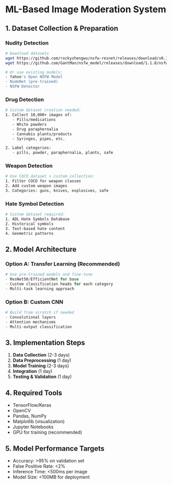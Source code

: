 # ML-Based Image Moderation System

## 1. Dataset Collection & Preparation

### Nudity Detection

```bash
# Download datasets
wget https://github.com/rockyzhengwu/nsfw-resnet/releases/download/v0.1/nsfw_resnet.h5
wget https://github.com/GantMan/nsfw_model/releases/download/1.1.0/nsfw_mobilenet_v2_140_224.tflite

# Or use existing models:
- Yahoo's Open NSFW Model
- NudeNet (pre-trained)
- NSFW Detector
```

### Drug Detection

```bash
# Custom dataset creation needed:
1. Collect 10,000+ images of:
   - Pills/medications
   - White powders
   - Drug paraphernalia
   - Cannabis plants/products
   - Syringes, pipes, etc.

2. Label categories:
   - pills, powder, paraphernalia, plants, safe
```

### Weapon Detection

```bash
# Use COCO dataset + custom collection:
1. Filter COCO for weapon classes
2. Add custom weapon images
3. Categories: guns, knives, explosives, safe
```

### Hate Symbol Detection

```bash
# Custom dataset required:
1. ADL Hate Symbols Database
2. Historical symbols
3. Text-based hate content
4. Geometric patterns
```

## 2. Model Architecture

### Option A: Transfer Learning (Recommended)

```python
# Use pre-trained models and fine-tune
- ResNet50/EfficientNet for base
- Custom classification heads for each category
- Multi-task learning approach
```

### Option B: Custom CNN

```python
# Build from scratch if needed
- Convolutional layers
- Attention mechanisms
- Multi-output classification
```

## 3. Implementation Steps

1. **Data Collection** (2-3 days)
2. **Data Preprocessing** (1 day)
3. **Model Training** (2-3 days)
4. **Integration** (1 day)
5. **Testing & Validation** (1 day)

## 4. Required Tools

- TensorFlow/Keras
- OpenCV
- Pandas, NumPy
- Matplotlib (visualization)
- Jupyter Notebooks
- GPU for training (recommended)

## 5. Model Performance Targets

- Accuracy: >95% on validation set
- False Positive Rate: <2%
- Inference Time: <500ms per image
- Model Size: <100MB for deployment
